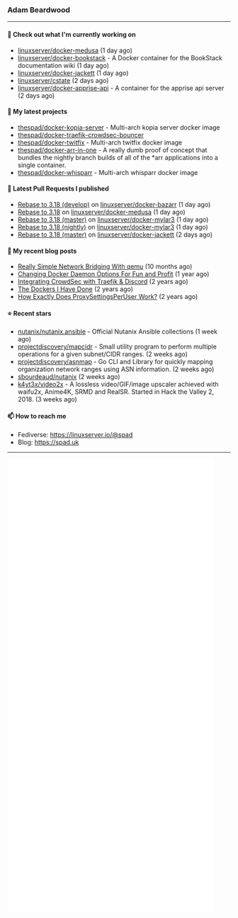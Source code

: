### Adam Beardwood
---
#### 👷 Check out what I'm currently working on

- [linuxserver/docker-medusa](https://github.com/linuxserver/docker-medusa) (1 day ago)
- [linuxserver/docker-bookstack](https://github.com/linuxserver/docker-bookstack) - A Docker container for the BookStack documentation wiki (1 day ago)
- [linuxserver/docker-jackett](https://github.com/linuxserver/docker-jackett) (1 day ago)
- [linuxserver/cstate](https://github.com/linuxserver/cstate) (2 days ago)
- [linuxserver/docker-apprise-api](https://github.com/linuxserver/docker-apprise-api) - A container for the apprise api server (2 days ago)

#### 🌱 My latest projects

- [thespad/docker-kopia-server](https://github.com/thespad/docker-kopia-server) - Multi-arch kopia server docker image 
- [thespad/docker-traefik-crowdsec-bouncer](https://github.com/thespad/docker-traefik-crowdsec-bouncer)
- [thespad/docker-twitfix](https://github.com/thespad/docker-twitfix) - Multi-arch twitfix docker image
- [thespad/docker-arr-in-one](https://github.com/thespad/docker-arr-in-one) - A really dumb proof of concept that bundles the nightly branch builds of all of the *arr applications into a single container.
- [thespad/docker-whisparr](https://github.com/thespad/docker-whisparr) - Multi-arch whisparr docker image

#### 🔨 Latest Pull Requests I published

- [Rebase to 3.18 (develop)](https://github.com/linuxserver/docker-bazarr/pull/116) on [linuxserver/docker-bazarr](https://github.com/linuxserver/docker-bazarr) (1 day ago)
- [Rebase to 3.18](https://github.com/linuxserver/docker-medusa/pull/50) on [linuxserver/docker-medusa](https://github.com/linuxserver/docker-medusa) (1 day ago)
- [Rebase to 3.18 (master)](https://github.com/linuxserver/docker-mylar3/pull/34) on [linuxserver/docker-mylar3](https://github.com/linuxserver/docker-mylar3) (1 day ago)
- [Rebase to 3.18 (nightly)](https://github.com/linuxserver/docker-mylar3/pull/33) on [linuxserver/docker-mylar3](https://github.com/linuxserver/docker-mylar3) (1 day ago)
- [Rebase to 3.18 (master)](https://github.com/linuxserver/docker-jackett/pull/143) on [linuxserver/docker-jackett](https://github.com/linuxserver/docker-jackett) (2 days ago)

#### 📜 My recent blog posts

- [Really Simple Network Bridging With qemu](https://spad.uk/really-simple-network-bridging-with-qemu/) (10 months ago)
- [Changing Docker Daemon Options For Fun and Profit](https://spad.uk/changing-docker-daemon-options-for-fun-and-profit/) (1 year ago)
- [Integrating CrowdSec with Traefik &amp; Discord](https://spad.uk/integrating-crowdsec-with-traefik-discord/) (2 years ago)
- [The Dockers I Have Done](https://spad.uk/the-dockers-ive-done/) (2 years ago)
- [How Exactly Does ProxySettingsPerUser Work?](https://spad.uk/how-does-proxysettingsperuser-work/) (2 years ago)

#### ⭐ Recent stars

- [nutanix/nutanix.ansible](https://github.com/nutanix/nutanix.ansible) - Official Nutanix Ansible collections (1 week ago)
- [projectdiscovery/mapcidr](https://github.com/projectdiscovery/mapcidr) - Small utility program to perform multiple operations for a given subnet/CIDR ranges. (2 weeks ago)
- [projectdiscovery/asnmap](https://github.com/projectdiscovery/asnmap) - Go CLI and Library for quickly mapping organization network ranges using ASN information. (2 weeks ago)
- [sbourdeaud/nutanix](https://github.com/sbourdeaud/nutanix) (2 weeks ago)
- [k4yt3x/video2x](https://github.com/k4yt3x/video2x) - A lossless video/GIF/image upscaler achieved with waifu2x, Anime4K, SRMD and RealSR. Started in Hack the Valley 2, 2018. (3 weeks ago)

#### 📫 How to reach me
- Fediverse: https://linuxserver.io/@spad
- Blog: https://spad.uk
---
<img src="https://raw.githubusercontent.com/thespad/thespad/main/github-metrics.svg">
